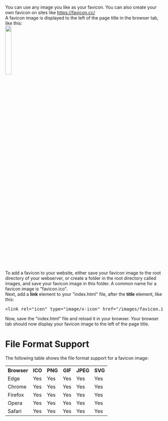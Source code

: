 You can use any image you like as your favicon. You can also create your own favicon on sites like https://favicon.cc/
<br>
A favicon image is displayed to the left of the page title in the browser tab, like this:
<br>
<img src="https://i.imgur.com/ywllKZ1.png" width="20%" height="auto">
<br>
To add a favicon to your website, either save your favicon image to the root directory of your webserver, or create a folder in the root directory called images, and save your favicon image in this folder. A common name for a favicon image is "favicon.ico".
<br>
Next, add a <b>link</b> element to your "index.html" file, after the <b>title</b> element, like this:
<pre>&lt;link rel="icon" type="image/x-icon" href="/images/favicon.ico"&gt;</pre>
Now, save the "index.html" file and reload it in your browser. Your browser tab should now display your favicon image to the left of the page title.
<h1>File Format Support</h1>
The following table shows the file format support for a favicon image:
<table class="ws-table-all notranslate">
  <tr>
    <th>Browser</th>
    <th>ICO</th>
    <th>PNG</th>
    <th>GIF</th>
    <th>JPEG</th>
    <th>SVG</th>
  </tr>
  <tr>
<td>Edge</td>
    <td>Yes</td>
    <td>Yes</td>
    <td>Yes</td>
    <td>Yes</td>
    <td>Yes</td>
  </tr>
  <tr>
    <td>Chrome</td>
    <td>Yes</td>
    <td>Yes</td>
    <td>Yes</td>
    <td>Yes</td>
    <td>Yes</td>
  </tr>
  <tr>
    <td>Firefox</td>
    <td>Yes</td>
    <td>Yes</td>
    <td>Yes</td>
    <td>Yes</td>
    <td>Yes</td>
  </tr>
  <tr>
    <td>Opera</td>
    <td>Yes</td>
    <td>Yes</td>
    <td>Yes</td>
    <td>Yes</td>
    <td>Yes</td>
  </tr>
  <tr>
    <td>Safari</td>
    <td>Yes</td>
    <td>Yes</td>
    <td>Yes</td>
    <td>Yes</td>
    <td>Yes</td>
  </tr>
</table>
